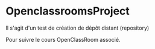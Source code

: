 # OpenclassroomsProject

Il s'agit d'un test de création de dépôt distant (repository)

Pour suivre le cours OpenClassRoom associé.
